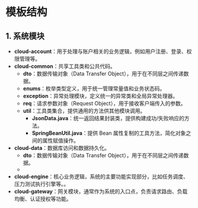 # 模板结构

## 1. 系统模块

- **cloud-account**：用于处理与账户相关的业务逻辑，例如用户注册、登录、权限管理等。
- **cloud-common**：共享工具类和公共代码。
	- **dto**：数据传输对象（Data Transfer Object），用于在不同层之间传递数据。
	- **enums**：枚举类型定义，用于统一管理常量值和业务状态码。
	- **exception**：异常处理模块，定义统一的异常类和全局异常处理器。
	- **req**：请求参数对象（Request Object），用于接收客户端传入的参数。
	- **util**：工具类集合，提供通用的方法供其他模块调用。
		- **JsonData.java**：统一返回结果封装类，提供构建成功/失败响应的方法。
		- **SpringBeanUtil.java**：提供 Bean 属性复制的工具方法，简化对象之间的属性赋值操作。
- **cloud-data**：数据库访问和数据持久化。
	- **dto**：数据传输对象（Data Transfer Object），用于在不同层之间传递数据。
	- 
- **cloud-engine**：核心业务逻辑，系统的主要功能实现部分，比如任务调度、压力测试执行引擎等。。
- **cloud-gateway**：网关模块，通常作为系统的入口点，负责请求路由、负载均衡、认证授权等功能。